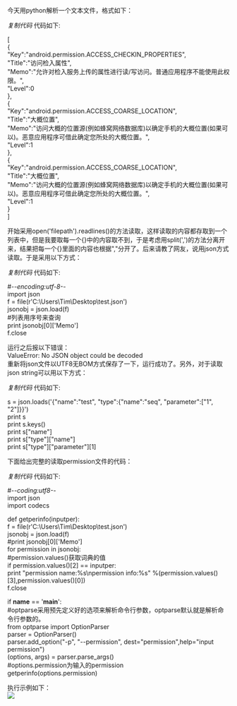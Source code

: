 今天用python解析一个文本文件，格式如下：  

_复制代码_ 代码如下:

  
[  
{  
"Key":"android.permission.ACCESS_CHECKIN_PROPERTIES",  
"Title":"访问检入属性",  
"Memo":"允许对检入服务上传的属性进行读/写访问。普通应用程序不能使用此权限。",  
"Level":0  
},  
{  
"Key":"android.permission.ACCESS_COARSE_LOCATION",  
"Title":"大概位置",  
"Memo":"访问大概的位置源(例如蜂窝网络数据库)以确定手机的大概位置(如果可以)。恶意应用程序可借此确定您所处的大概位置。",  
"Level":1  
},  
{  
"Key":"android.permission.ACCESS_COARSE_LOCATION",  
"Title":"大概位置",  
"Memo":"访问大概的位置源(例如蜂窝网络数据库)以确定手机的大概位置(如果可以)。恶意应用程序可借此确定您所处的大概位置。",  
"Level":1  
}  
]  

  
开始采用open('filepath').readlines()的方法读取，这样读取的内容都存取到一个列表中，但是我要取每一个{}中的内容取不到，于是考虑用split(',')的方法分离开来，结果把每一个{}里面的内容也根据","分开了。后来请教了网友，说用json方式读取。于是采用以下方式：  

_复制代码_ 代码如下:

  
#-*-encoding:utf-8-*-  
import json  
f = file(r'C:\Users\Tim\Desktop\test.json')  
jsonobj = json.load(f)  
#列表用序号来查询  
print jsonobj[0]['Memo']  
f.close  

  
运行之后报以下错误：  
ValueError: No JSON object could be decoded  
重新将json文件以UTF8无BOM方式保存了一下，运行成功了。另外，对于读取json string可以用以下方式：  

_复制代码_ 代码如下:

  
s = json.loads('{"name":"test", "type":{"name":"seq", "parameter":["1",
"2"]}}')  
print s  
print s.keys()  
print s["name"]  
print s["type"]["name"]  
print s["type"]["parameter"][1]  

  
下面给出完整的读取permission文件的代码：  

_复制代码_ 代码如下:

  
#-*-coding:utf8-*-  
import json  
import codecs

def getperinfo(inputper):  
f = file(r'C:\Users\Tim\Desktop\test.json')  
jsonobj = json.load(f)  
#print jsonobj[0]['Memo']  
for permission in jsonobj:  
#permission.values()获取词典的值  
if permission.values()[2] == inputper:  
print "permission name:%s\npermission info:%s"
%(permission.values()[3],permission.values()[0])  
f.close

if __name__ == '__main__':  
#optparse采用预先定义好的选项来解析命令行参数，optparse默认就是解析命令行参数的。  
from optparse import OptionParser  
parser = OptionParser()  
parser.add_option("-p", "--permission", dest="permission",help="input
permission")  
(options, args) = parser.parse_args()  
#options.permission为输入的permission  
getperinfo(options.permission)  

  
执行示例如下：  
![](https://img.jbzj.com/file_images/article/201311/20131101103549.jpg?2013101103627)

